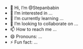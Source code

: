 - 👋 Hi, I’m @Stepanbabin
- 👀 I’m interested in ...
- 🌱 I’m currently learning ...
- 💞️ I’m looking to collaborate on ...
- 📫 How to reach me ...
- 😄 Pronouns: ...
- ⚡ Fun fact: ...

<!---
Stepanbabin/Stepanbabin is a ✨ special ✨ repository because its `README.md` (this file) appears on your GitHub profile.
You can click the Preview link to take a look at your changes.
--->
